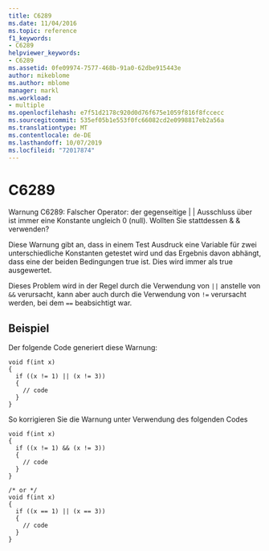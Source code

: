 ```yaml
---
title: C6289
ms.date: 11/04/2016
ms.topic: reference
f1_keywords:
- C6289
helpviewer_keywords:
- C6289
ms.assetid: 0fe09974-7577-468b-91a0-62dbe915443e
author: mikeblome
ms.author: mblome
manager: markl
ms.workload:
- multiple
ms.openlocfilehash: e7f51d2178c920d0d76f675e1059f816f8fccecc
ms.sourcegitcommit: 535ef05b1e553f0fc66082cd2e0998817eb2a56a
ms.translationtype: MT
ms.contentlocale: de-DE
ms.lasthandoff: 10/07/2019
ms.locfileid: "72017874"
---
```

# <a name="c6289"></a>C6289
Warnung C6289: Falscher Operator: der gegenseitige &#124; &#124; Ausschluss über ist immer eine Konstante ungleich 0 (null). Wollten Sie stattdessen & & verwenden?

 Diese Warnung gibt an, dass in einem Test Ausdruck eine Variable für zwei unterschiedliche Konstanten getestet wird und das Ergebnis davon abhängt, dass eine der beiden Bedingungen true ist. Dies wird immer als true ausgewertet.

 Dieses Problem wird in der Regel durch die Verwendung von `||` anstelle von `&&` verursacht, kann aber auch durch die Verwendung von `!=` verursacht werden, bei dem `==` beabsichtigt war.

## <a name="example"></a>Beispiel
 Der folgende Code generiert diese Warnung:

```
void f(int x)
{
  if ((x != 1) || (x != 3))
  {
    // code
  }
}
```

 So korrigieren Sie die Warnung unter Verwendung des folgenden Codes

```
void f(int x)
{
  if ((x != 1) && (x != 3))
  {
    // code
  }
}

/* or */
void f(int x)
{
  if ((x == 1) || (x == 3))
  {
    // code
  }
}
```